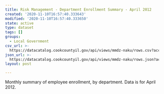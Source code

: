 ```yaml
---
title: Risk Management - Department Enrollment Summary - April 2012
created: '2020-11-10T16:57:40.333643'
modified: '2020-11-10T16:57:40.333650'
state: active
type: dataset
tags: []
groups:
  - Local Government
csv_url: >-
  https://datacatalog.cookcountyil.gov/api/views/mmdz-naku/rows.csv?accessType=DOWNLOAD
json_url: >-
  https://datacatalog.cookcountyil.gov/api/views/mmdz-naku/rows.json?accessType=DOWNLOAD
layout: post

---
```

Monthly summary of employee enrollment, by department. Data is for April 2012.
